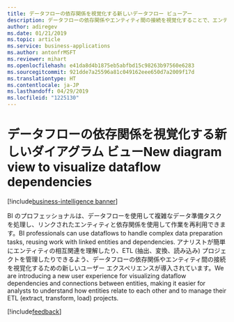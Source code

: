 ```yaml
---
title: データフローの依存関係を視覚化する新しいデータフロー ビューアー
description: データフローの依存関係やエンティティ間の接続を視覚化することで、エンティティの相互関連の理解や、ETL (抽出、変換、読み込み) プロジェクトの管理が容易になります。
author: adiregev
ms.date: 01/21/2019
ms.topic: article
ms.service: business-applications
ms.author: antonfrMSFT
ms.reviewer: mihart
ms.openlocfilehash: e41da8d4b1875eb5abfbd15c98263b97560e6283
ms.sourcegitcommit: 921dde7a25596a81c049162eee650d7a2009f17d
ms.translationtype: HT
ms.contentlocale: ja-JP
ms.lasthandoff: 04/29/2019
ms.locfileid: "1225130"
---
```

# <a name="new-diagram-view-to-visualize-dataflow-dependencies"></a><span data-ttu-id="20e29-103">データフローの依存関係を視覚化する新しいダイアグラム ビュー</span><span class="sxs-lookup"><span data-stu-id="20e29-103">New diagram view to visualize dataflow dependencies</span></span>

[!include[business-intelligence banner](../../../includes/business-intelligence.md)]

<span data-ttu-id="20e29-104">BI のプロフェッショナルは、データフローを使用して複雑なデータ準備タスクを処理し、リンクされたエンティティと依存関係を使用して作業を再利用できます。</span><span class="sxs-lookup"><span data-stu-id="20e29-104">BI professionals can use dataflows to handle complex data preparation tasks, reusing work with linked entities and dependencies.</span></span> <span data-ttu-id="20e29-105">アナリストが簡単にエンティティの相互関連を理解したり、ETL (抽出、変換、読み込み) プロジェクトを管理したりできるよう、データフローの依存関係やエンティティ間の接続を視覚化するための新しいユーザー エクスペリエンスが導入されています。</span><span class="sxs-lookup"><span data-stu-id="20e29-105">We are introducing a new user experience for visualizing dataflow dependencies and connections between entities, making it easier for analysts to understand how entities relate to each other and to manage their ETL (extract, transform, load) projects.</span></span>

[!include[feedback](../../includes/service-feedback.md)]